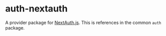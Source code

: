 # auth-nextauth

A provider package for [NextAuth.js](https://next-auth.js.org/). This is references in the common `auth` package.